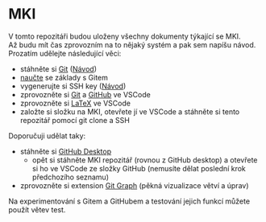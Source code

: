 # MKI

V tomto repozitáři budou uloženy všechny dokumenty týkající se MKI.\
Až budu mít čas zprovozním na to nějaký systém a pak sem napíšu návod.\
Prozatím udělejte následující věci:

+ stáhněte si [Git](https://git-scm.com/download/win) ([Návod](https://www.atlassian.com/git/tutorials/install-git))
+ [naučte](https://youtu.be/RGOj5yH7evk) se základy s Gitem
+ vygenerujte si SSH key ([Návod](https://docs.github.com/en/authentication/connecting-to-github-with-ssh/adding-a-new-ssh-key-to-your-github-account))
+ zprovozněte si [Git](https://code.visualstudio.com/docs/sourcecontrol/overview) a [GitHub](https://code.visualstudio.com/docs/sourcecontrol/github) ve VSCode
+ zprovozněte si [LaTeX](https://youtu.be/4lyHIQl4VM8) ve VSCode
+ založte si složku na MKI, otevřete jí ve VSCode a stáhněte si tento repozitář pomocí git clone a SSH

Doporučuji udělat taky:

+ stáhněte si [GitHub Desktop](https://desktop.github.com/)
  + opět si stáhněte MKI repozitář (rovnou z GitHub desktop) a otevřete si ho ve VSCode ze složky GitHub (nemusíte dělat poslední krok předchozího seznamu)
+ zprovozněte si extension [Git Graph](https://marketplace.visualstudio.com/items?itemName=mhutchie.git-graph) (pěkná vizualizace větví a úprav)

Na experimentování s Gitem a GitHubem a testování jejich funkcí můžete použít větev test.
